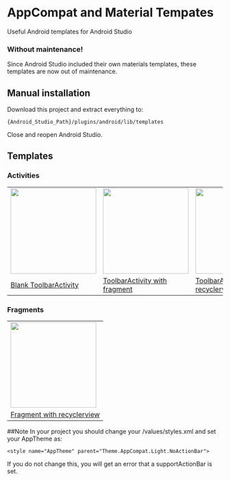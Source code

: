 # AppCompat and Material Tempates
Useful Android templates for Android Studio

### Without maintenance!
Since Android Studio included their own materials templates, these templates are now out of maintenance.

## Manual installation
Download this project and extract everything to:

    {Android_Studio_Path}/plugins/android/lib/templates

Close and reopen Android Studio.

## Templates

### Activities

<table style="width:100%">
  <tr>
    <td><img src="https://github.com/tato469/AppCompatTempates/blob/master/activities/ToolbarActivity/template_blank_activity.png" width="200"></td>
    <td><img src="https://github.com/tato469/AppCompatTempates/blob/master/activities/ToolbarActivityWithFragment/template_blank_activity_fragment.png" width="200"></td> 
    <td><img src="https://github.com/tato469/AppCompatTempates/blob/master/activities/ToolbarActivityWithRecyclerView/template_recyclerview_activity.png" width="200"></td>
  </tr>
  <tr>
    <td><a href="./activities/ToolbarActivity">Blank ToolbarActivity</a></td>
    <td><a href="./activities/ToolbarActivityWithFragment">ToolbarActivity with fragment</a></td> 
    <td><a href="./activities/ToolbarActivityWithRecyclerView">ToolbarActivity with recyclerview</a></td>
  </tr>
</table>
 

### Fragments

<table style="width:100%">
  <tr>
    <td><img src="https://github.com/tato469/AppCompatTempates/blob/master/other/FragmentWithRecyclerView/template_recyclerview_fragment.png" width="200"></td>
  </tr>
  <tr>
    <td><a href="./other/FragmentWithRecyclerView/">Fragment with recyclerview</a></td>
  </tr>
</table>


##Note
In your project you should change your /values/styles.xml and set your AppTheme as:

    <style name="AppTheme" parent="Theme.AppCompat.Light.NoActionBar">
    
If you do not change this, you will get an error that a supportActionBar is set.

